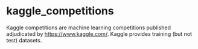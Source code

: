 # kaggle_competitions

Kaggle competitions are machine learning competitions published adjudicated by https://www.kaggle.com/. Kaggle provides training (but not test) datasets.

